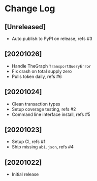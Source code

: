 # Change Log


## [Unreleased]
  - Auto publish to PyPI on release, refs #3


## [20201026]
  - Handle TheGraph `TransportQueryError`
  - Fix crash on total supply zero
  - Pulls token daily, refs #6


## [20201024]
  - Clean transaction types
  - Setup coverage testing, refs #2
  - Command line interface install, refs #5


## [20201023]
  - Setup CI, refs #1
  - Ship missing `abi.json`, refs #4


## [20201022]
  - Initial release
